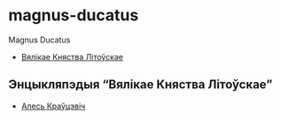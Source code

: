 # magnus-ducatus
Magnus Ducatus

* [Вялікае Княства Літоўскае](https://be.wikipedia.org/wiki/%D0%92%D1%8F%D0%BB%D1%96%D0%BA%D0%B0%D0%B5_%D0%9A%D0%BD%D1%8F%D1%81%D1%82%D0%B2%D0%B0_%D0%9B%D1%96%D1%82%D0%BE%D1%9E%D1%81%D0%BA%D0%B0%D0%B5)

## Энцыкляпэдыя “Вялікае Княства Літоўскае”

* [Алесь Краўцэвіч](http://www.svaboda.org/content/transcript/757203.html)

